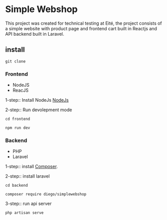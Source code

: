 # Simple Webshop

This project was created for technical testing at Eité, the project consists of a simple website with product page and frontend cart built in Reactjs and API backend built in Laravel.

## install

```
git clone
```

### Frontend
- NodeJS
- ReacJS

1-step:: Install NodeJs [NodeJs](https://nodejs.org/en)

2-step:: Run devolepment mode
```
cd frontend

npm run dev
```


### Backend
- PHP
- Laravel

1-step:: install [Composer](https://getcomposer.org).

2-step:: install laravel
```
cd backend

composer require diego/simplewebshop

```
3-step:: run api server
```
php artisan serve
```

